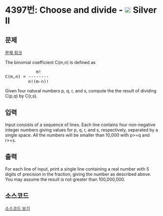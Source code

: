 # 4397번: Choose and divide - <img src="https://static.solved.ac/tier_small/9.svg" style="height:20px" /> Silver II

<!-- performance -->

<!-- 문제 제출 후 깃허브에 푸시를 했을 때 제출한 코드의 성능이 입력될 공간입니다.-->

<!-- end -->

## 문제

[문제 링크](https://boj.kr/4397)


<p>The binomial coefficient C(m,n) is defined as</p>

<pre>            m!
C(m,n) = --------
         n!(m-n)!
</pre>

<p>Given four natural numbers p, q, r, and s, compute the the result of dividing C(p,q) by C(r,s).</p>



## 입력


<p>Input consists of a sequence of lines. Each line contains four non-negative integer numbers giving values for p, q, r, and s, respectively, separated by a single space. All the numbers will be smaller than 10,000 with p&gt;=q and r&gt;=s.</p>



## 출력


<p>For each line of input, print a single line containing a real number with 5 digits of precision in the fraction, giving the number as described above. You may assume the result is not greater than 100,000,000.</p>



## 소스코드

[소스코드 보기](Choose%20and%20divide.cpp)